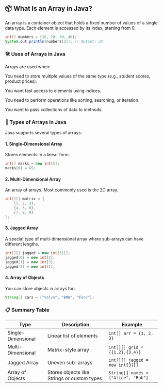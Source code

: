 ## 📦 What Is an Array in Java?
An array is a container object that holds a fixed number of values of a single data type. Each element is accessed by its index, starting from 0.


```java
int[] numbers = {10, 20, 30, 40};
System.out.println(numbers[2]); // Output: 30
```
### 🛠️ Uses of Arrays in Java
Arrays are used when:

You need to store multiple values of the same type (e.g., student scores, product prices).

You want fast access to elements using indices.

You need to perform operations like sorting, searching, or iteration.

You want to pass collections of data to methods.

### 🧬 Types of Arrays in Java
Java supports several types of arrays:

#### 1. Single-Dimensional Array
Stores elements in a linear form.

```java
int[] marks = new int[5];
marks[0] = 85;
```
#### 2. Multi-Dimensional Array
An array of arrays. Most commonly used is the 2D array.

```java
int[][] matrix = {
    {1, 2, 3},
    {4, 5, 6},
    {7, 8, 9}
};
```
#### 3. Jagged Array
A special type of multi-dimensional array where sub-arrays can have different lengths.

```java
int[][] jagged = new int[3][];
jagged[0] = new int[2];
jagged[1] = new int[3];
jagged[2] = new int[1];
``` 
#### 4. Array of Objects
You can store objects in arrays too.

```java
String[] cars = {"Volvo", "BMW", "Ford"};
```
### 📋 Summary Table

| Type               | Description                  | Example                                 |
|--------------------|------------------------------|-----------------------------------------|
| Single-Dimensional | Linear list of elements      | `int[] arr = {1, 2, 3}`                 |
| Multi-Dimensional  | Matrix-style array           | `int[][] grid = {{1,2},{3,4}}`          |
| Jagged Array       | Uneven sub-arrays            | `int[][] jagged = new int[3][]`         |
| Array of Objects   | Stores objects like Strings or custom types | `String[] names = {"Alice", "Bob"}` |
